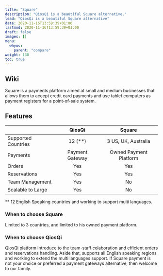 ```yaml
---
title: "Square"
description: "QiosQi is a beautiful Square alternative."
lead: "QiosQi is a beautiful Square alternative"
date: 2020-11-16T13:59:39+01:00
lastmod: 2020-11-16T13:59:39+01:00
draft: false
images: []
menu:
  whyus:
    parent: "compare"
weight: 130
toc: true
---
```


## Wiki

Square is a payments platform aimed at small and medium businesses that allows them to accept credit card payments and use tablet computers as payment registers for a point-of-sale system.

## Features

|   | QiosQi | Square |
| -- | :--: | :--: |
| Supported Countries  | 12 (**) | 3 US, UK, Australia |
| Payments  | Payment Gateway | Owned Payment Platform |
| Orders | Yes | Yes |
| Reservations | Yes | Yes |
| Team Management  | Yes | No |
| Scalable to Large  | Yes | No |


** 12 English Speaking countries and working to support multi languages.

### When to choose Square

Limited to 3 countries, and limited to his owned payment platform.

### When to choose QiosQi

QiosQi platform introduce to the team-staff colaboration and efficient orders and reservations handling.
Aside that, supports all English speaking regions and working to extend the multi languages support. If Square payment is not your choice or preferred a payment gateways alternative, then welcome to our family.